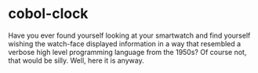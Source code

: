# cobol-clock
Have you ever found yourself looking at your smartwatch and find yourself wishing the watch-face displayed information in a way that resembled a verbose high level programming language from the 1950s? Of course not, that would be silly. Well, here it is anyway. 
